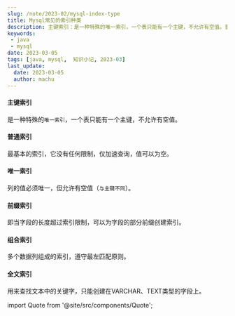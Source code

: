 ```yaml
---
slug: /note/2023-02/mysql-index-type
title: Mysql常见的索引种类
description: 主键索引：是一种特殊的唯一索引，一个表只能有一个主键，不允许有空值。普通索引：最基本的索引，它没有任何限制，仅加速查询，值可以为空。
keywords:
 - java
 - mysql
date: 2023-03-05
tags: [java, mysql,  知识小记, 2023-03]
last_update:
  date: 2023-03-05
  author: machu
---
```



#### 主键索引
是一种特殊的`唯一索引`，一个表只能有一个主键，不允许有空值。

#### 普通索引
最基本的索引，它没有任何限制，仅加速查询，值可以为空。

#### 唯一索引
列的值必须唯一，但允许有空值（`与主键不同`）。

#### 前缀索引
即当字段的长度超过索引限制，可以为字段的部分前缀创建索引。

#### 组合索引
多个数据列组成的索引，遵守最左匹配原则。

#### 全文索引
用来查找文本中的关键字，只能创建在VARCHAR、TEXT类型的字段上。

import Quote from '@site/src/components/Quote';

> <Quote></Quote>
